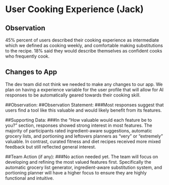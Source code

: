 # User Cooking Experience (Jack)

## Observation
45% percent of users described their cooking experience as intermediate which we defined as cooking weekly, and comfortable making substitutions to the recipe. 18% said they would describe themselves as confident cooks who frequently cook.

## Changes to App
The dev team did not think we needed to make any changes to our app. We plan on having a experience variable for the user profile that will allow for AI responses to be automatically geared towards their cooking skill.


##Observation:
##Observation Statement:
###Most responses suggest that users find a tool like this valuable and would likely benefit from its features.

##Supporting Data:
###In the “How valuable would each feature be to you?” section, responses showed strong interest in most features. The majority of participants rated ingredient-aware suggestions, automatic grocery lists, and portioning and leftovers planners as “very” or “extremely” valuable. In contrast, curated fitness and diet recipes received more mixed feedback but still reflected general interest.

##Team Action (if any):
###No action needed yet. The team will focus on developing and refining the most valued features first. Specifically the automatic grocery list generator, ingredient-aware substitution system, and portioning planner will have a higher focus to ensure they are highly functional and intuitive.

